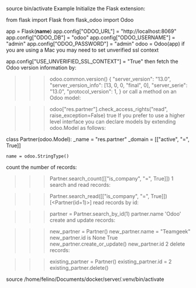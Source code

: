 source bin/activate
Example
Initialize the Flask extension:

from flask import Flask
from flask_odoo import Odoo

app = Flask(__name__)
app.config["ODOO_URL"] = "http://localhost:8069"
app.config["ODOO_DB"] = "odoo"
app.config["ODOO_USERNAME"] = "admin"
app.config["ODOO_PASSWORD"] = "admin"
odoo = Odoo(app)
if you are using a Mac you may need to set unverified ssl context

app.config["USE_UNVERIFIED_SSL_CONTEXT"] = "True"
then fetch the Odoo version information by:

>>> odoo.common.version()
{
    "server_version": "13.0",
    "server_version_info": [13, 0, 0, "final", 0],
    "server_serie": "13.0",
    "protocol_version": 1,
}
or call a method on an Odoo model:

>>> odoo["res.partner"].check_access_rights("read", raise_exception=False)
true
If you prefer to use a higher level interface you can declare models by extending odoo.Model as follows:

class Partner(odoo.Model):
    _name = "res.partner"
    _domain = [["active", "=", True]]

    name = odoo.StringType()
count the number of records:

>>> Partner.search_count([["is_company", "=", True]])
1
search and read records:

>>> Partner.search_read([["is_company", "=", True]])
[<Partner(id=1)>]
read records by id:

>>> partner = Partner.search_by_id(1)
>>> partner.name
'Odoo'
create and update records:

>>> new_partner = Partner()
>>> new_partner.name = "Teamgeek"
>>> new_partner.id is None
True
>>> new_partner.create_or_update()
>>> new_partner.id
2
delete records:

>>> existing_partner = Partner()
>>> existing_partner.id = 2
>>> existing_partner.delete()

source /home/felino/Documents/docker/server/.venv/bin/activate
